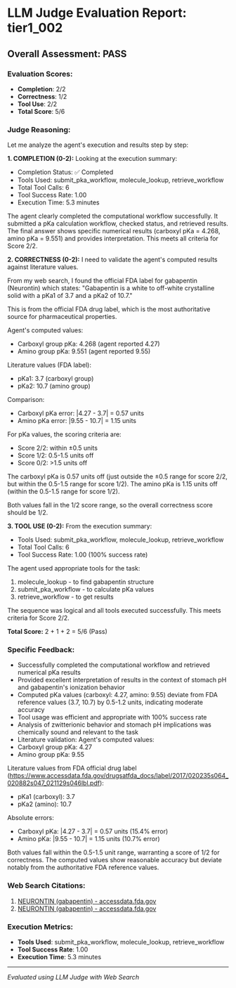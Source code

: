 # LLM Judge Evaluation Report: tier1_002

## Overall Assessment: PASS

### Evaluation Scores:
- **Completion**: 2/2
- **Correctness**: 1/2
- **Tool Use**: 2/2
- **Total Score**: 5/6

### Judge Reasoning:
Let me analyze the agent's execution and results step by step:

**1. COMPLETION (0-2):**
Looking at the execution summary:
- Completion Status: ✅ Completed
- Tools Used: submit_pka_workflow, molecule_lookup, retrieve_workflow
- Total Tool Calls: 6
- Tool Success Rate: 1.00
- Execution Time: 5.3 minutes

The agent clearly completed the computational workflow successfully. It submitted a pKa calculation workflow, checked status, and retrieved results. The final answer shows specific numerical results (carboxyl pKa = 4.268, amino pKa = 9.551) and provides interpretation. This meets all criteria for Score 2/2.

**2. CORRECTNESS (0-2):**
I need to validate the agent's computed results against literature values.

From my web search, I found the official FDA label for gabapentin (Neurontin) which states:
"Gabapentin is a white to off-white crystalline solid with a pKa1 of 3.7 and a pKa2 of 10.7."

This is from the official FDA drug label, which is the most authoritative source for pharmaceutical properties.

Agent's computed values:
- Carboxyl group pKa: 4.268 (agent reported 4.27)
- Amino group pKa: 9.551 (agent reported 9.55)

Literature values (FDA label):
- pKa1: 3.7 (carboxyl group)
- pKa2: 10.7 (amino group)

Comparison:
- Carboxyl pKa error: |4.27 - 3.7| = 0.57 units
- Amino pKa error: |9.55 - 10.7| = 1.15 units

For pKa values, the scoring criteria are:
- Score 2/2: within ±0.5 units
- Score 1/2: 0.5-1.5 units off
- Score 0/2: >1.5 units off

The carboxyl pKa is 0.57 units off (just outside the ±0.5 range for score 2/2, but within the 0.5-1.5 range for score 1/2).
The amino pKa is 1.15 units off (within the 0.5-1.5 range for score 1/2).

Both values fall in the 1/2 score range, so the overall correctness score should be 1/2.

**3. TOOL USE (0-2):**
From the execution summary:
- Tools Used: submit_pka_workflow, molecule_lookup, retrieve_workflow
- Total Tool Calls: 6
- Tool Success Rate: 1.00 (100% success rate)

The agent used appropriate tools for the task:
1. molecule_lookup - to find gabapentin structure
2. submit_pka_workflow - to calculate pKa values
3. retrieve_workflow - to get results

The sequence was logical and all tools executed successfully. This meets criteria for Score 2/2.

**Total Score:** 2 + 1 + 2 = 5/6 (Pass)

### Specific Feedback:
- Successfully completed the computational workflow and retrieved numerical pKa results
- Provided excellent interpretation of results in the context of stomach pH and gabapentin's ionization behavior
- Computed pKa values (carboxyl: 4.27, amino: 9.55) deviate from FDA reference values (3.7, 10.7) by 0.5-1.2 units, indicating moderate accuracy
- Tool usage was efficient and appropriate with 100% success rate
- Analysis of zwitterionic behavior and stomach pH implications was chemically sound and relevant to the task
- Literature validation: Agent's computed values:
- Carboxyl group pKa: 4.27
- Amino group pKa: 9.55

Literature values from FDA official drug label (https://www.accessdata.fda.gov/drugsatfda_docs/label/2017/020235s064_020882s047_021129s046lbl.pdf):
- pKa1 (carboxyl): 3.7
- pKa2 (amino): 10.7

Absolute errors:
- Carboxyl pKa: |4.27 - 3.7| = 0.57 units (15.4% error)
- Amino pKa: |9.55 - 10.7| = 1.15 units (10.7% error)

Both values fall within the 0.5-1.5 unit range, warranting a score of 1/2 for correctness. The computed values show reasonable accuracy but deviate notably from the authoritative FDA reference values.

### Web Search Citations:
1. [NEURONTIN (gabapentin) - accessdata.fda.gov](https://www.accessdata.fda.gov/drugsatfda_docs/label/2017/020235s064_020882s047_021129s046lbl.pdf)
2. [NEURONTIN (gabapentin) - accessdata.fda.gov](https://www.accessdata.fda.gov/drugsatfda_docs/label/2017/020235s064_020882s047_021129s046lbl.pdf)

### Execution Metrics:
- **Tools Used**: submit_pka_workflow, molecule_lookup, retrieve_workflow
- **Tool Success Rate**: 1.00
- **Execution Time**: 5.3 minutes

---
*Evaluated using LLM Judge with Web Search*
